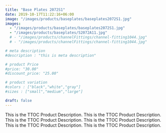 ```yaml
---
title: "Base Plates 2072S1"
date: 2019-10-17T11:22:16+06:00
image: "/images/products/baseplates/baseplates2072S1.jpg"
images: 
  - "/images/products/baseplates/baseplates2072S1.jpg"
  - "/images/products/baseplates/S2072A11.jpg"
  # - "/images/products/channelFittings/channel-fitting1044.jpg"
  # - "/images/products/channelFittings/channel-fitting1044.jpg"

# meta description
#description : "this is meta description"

# product Price
#price: "30.00"
#discount_price: "25.00"

# product variation
#colors : ["black","white","gray"]
#sizes : ["small","medium","large"]

draft: false
---
```


This is the TTOC Product Description. This is the TTOC Product Description. This is the TTOC Product Description. This is the TTOC Product Description. This is the TTOC Product Description. This is the TTOC Product Description. 